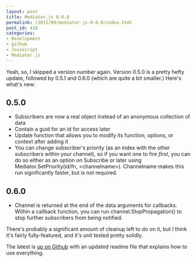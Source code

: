```yaml
---
layout: post
title: Mediator.js 0.6.0
permalink: /2011/09/mediator-js-0-6-0/index.html
post_id: 418
categories: 
- Development
- github
- Javascript
- Mediator.js
---
```


Yeah, so, I skipped a version number again. Version 0.5.0 is a pretty hefty 
update, followed by 0.5.1 and 0.6.0 (which are quite a bit smaller.) Here's 
what's new:

0.5.0
-----
* Subscribers are now a real object instead of an anonymous collection of data
* Contain a guid for an id for access later
* Update function that allows you to modify its function, options, or context 
after adding it
* You can change subscriber's priority (as an index with the other subscribers 
within your channel), so if you want one to fire _first_, you can do so either 
as an option on Subscribe or later using Mediator.SetPriority(id/fn, 
&lt;channelname&gt;). Channelname makes this run significantly faster, but is not 
required.

0.6.0
-----
* Channel is returned at the end of the data arguments for callbacks. Within a 
callback function, you can run channel.StopPropagation() to stop further 
subscribers from being notified.

There's probably a significant amount of cleanup left to do on it, but I think 
it's fairly fully-featured, and it's unit tested pretty solidly.

The latest is [up on Github](https://github.com/ajacksified/Mediator.js) with 
an updated readme file that explains how to use everything.
